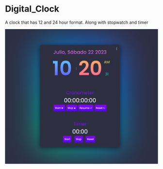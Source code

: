 # Digital_Clock 

A clock that has 12 and 24 hour format. Along with stopwatch and timer

![Alt text](image.png)

